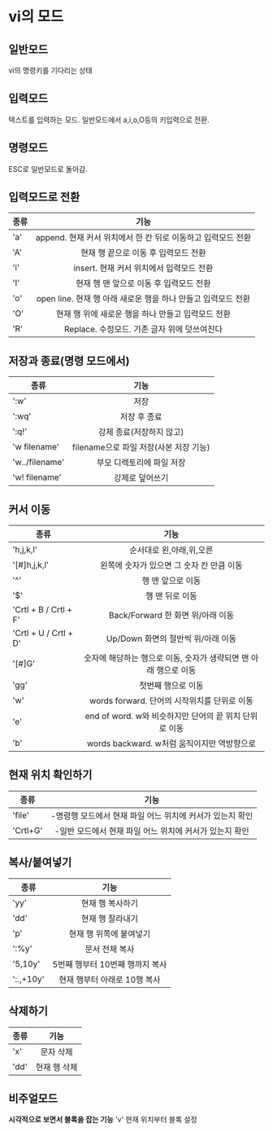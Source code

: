 # **vi의 모드**
## 일반모드  
vi의 명령키를 기다리는 상태 
## 입력모드  
텍스트를 입력하는 모드. 일반모드에서 a,i,o,O등의 키입력으로 전환. 
## 명령모드  
ESC로 일반모드로 돌아감.

## 입력모드로 전환  

|종류|기능|
|---|:---:|
|'a'|append. 현재 커서 위치에서 한 칸 뒤로 이동하고 입력모드 전환|
|'A'|현재 행 끝으로 이동 후 입력모드 전환|
|'i'|insert. 현재 커서 위치에서 입력모드 전환|
|'I'|현재 행 맨 앞으로 이동 후 입력모드 전환|
|'o'|open line. 현재 행 아래 새로운 행을 하나 만들고 입력모드 전환|
|'O'|현재 행 위에 새로운 행을 하나 만들고 입력모드 전환|
|'R'|Replace. 수정모드. 기존 글자 위에 덧쓰여진다|  

## 저장과 종료(명령 모드에서)  

|종류|기능|
|---|:---:|
|':w'|저장|
|':wq'|저장 후 종료|
|':q!'|강제 종료(저장하지 않고)|
|'w filename'|filename으로 파일 저장(사본 저장 기능)|
|'w../filename'|부모 디렉토리에 파일 저장|
|'w! filename'|강제로 덮어쓰기|  

## 커서 이동  

|종류|기능|
|---|:---:|
|'h,j,k,l'|순서대로 왼,아래,위,오른|
|'[#]h,j,k,l'|왼쪽에 숫자가 있으면 그 숫자 칸 만큼 이동|
|'^'|행 맨 앞으로 이동|
|'$'|행 맨 뒤로 이동|
|'Crtl + B / Crtl + F'|Back/Forward 한 화면 위/아래 이동|
|'Crtl + U / Crtl + D'|Up/Down 화면의 절반씩 위/아래 이동|
|'[#]G'|숫자에 해당하는 행으로 이동, 숫자가 생략되면 맨 아래 행으로 이동|
|'gg'|첫번째 행으로 이동|
|'w'|words forward. 단어의 시작위치를 단위로 이동|
|'e'|end of word. w와 비슷하지만 단어의 끝 위치 단위로 이동|
|'b'|words backward. w처럼 움직이지만 역방향으로|  

## 현재 위치 확인하기  

|종류|기능|
|---|:---:|
|'file'|-명령행 모드에서 현재 파일 어느 위치에 커서가 있는지 확인|
|'Crtl+G'|-일반 모드에서 현재 파일 어느 위치에 커서가 있는지 확인|  

## 복사/붙여넣기  

|종류|기능|
|---|:---:|
|'yy'|현재 행 복사하기|
|'dd'|현재 행 잘라내기|
|'p'|현재 행 위쪽에 붙여넣기|
|':%y'|문서 전체 복사|
|'5,10y'|5번째 행부터 10번째 행까지 복사|
|':.,+10y'|현재 행부터 아래로 10행 복사|  

## 삭제하기  

|종류|기능|
|---|:---:|
|'x'|문자 삭제|
|'dd'|현재 행 삭제|  

## 비주얼모드  

**시각적으로 보면서 블록을 잡는 기능**
'v' 현재 위치부터 블록 설정
